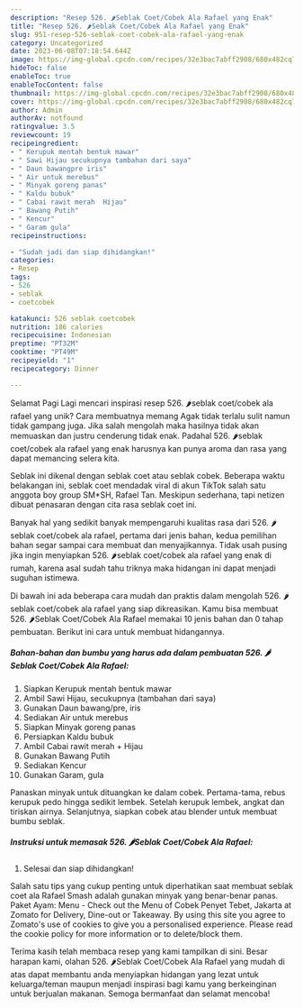 ```yaml
---
description: "Resep 526. 🌶Seblak Coet/Cobek Ala Rafael yang Enak"
title: "Resep 526. 🌶Seblak Coet/Cobek Ala Rafael yang Enak"
slug: 951-resep-526-seblak-coet-cobek-ala-rafael-yang-enak
category: Uncategorized
date: 2023-06-08T07:18:54.644Z
image: https://img-global.cpcdn.com/recipes/32e3bac7abff2908/680x482cq70/526-seblak-coetcobek-ala-rafael-foto-resep-utama.jpg
hideToc: false
enableToc: true
enableTocContent: false
thumbnail: https://img-global.cpcdn.com/recipes/32e3bac7abff2908/680x482cq70/526-seblak-coetcobek-ala-rafael-foto-resep-utama.jpg
cover: https://img-global.cpcdn.com/recipes/32e3bac7abff2908/680x482cq70/526-seblak-coetcobek-ala-rafael-foto-resep-utama.jpg
author: Admin
authorAv: notfound
ratingvalue: 3.5
reviewcount: 19
recipeingredient:
- " Kerupuk mentah bentuk mawar"
- " Sawi Hijau secukupnya tambahan dari saya"
- " Daun bawangpre iris"
- " Air untuk merebus"
- " Minyak goreng panas"
- " Kaldu bubuk"
- " Cabai rawit merah  Hijau"
- " Bawang Putih"
- " Kencur"
- " Garam gula"
recipeinstructions:

- "Sudah jadi dan siap dihidangkan!"
categories:
- Resep
tags:
- 526
- seblak
- coetcobek

katakunci: 526 seblak coetcobek 
nutrition: 186 calories
recipecuisine: Indonesian
preptime: "PT32M"
cooktime: "PT49M"
recipeyield: "1"
recipecategory: Dinner

---
```



Selamat Pagi Lagi mencari inspirasi resep 526. 🌶seblak coet/cobek ala rafael yang unik? Cara membuatnya memang Agak tidak terlalu sulit namun tidak gampang juga. Jika salah mengolah maka hasilnya tidak akan memuaskan dan justru cenderung tidak enak. Padahal 526. 🌶seblak coet/cobek ala rafael yang enak harusnya kan punya aroma dan rasa yang dapat memancing selera kita.


Seblak ini dikenal dengan seblak coet atau seblak cobek. Beberapa waktu belakangan ini, seblak coet mendadak viral di akun TikTok salah satu anggota boy group SM*SH, Rafael Tan. Meskipun sederhana, tapi netizen dibuat penasaran dengan cita rasa seblak coet ini.

Banyak hal yang sedikit banyak mempengaruhi kualitas rasa dari 526. 🌶seblak coet/cobek ala rafael, pertama dari jenis bahan, kedua pemilihan bahan segar sampai cara membuat dan menyajikannya. Tidak usah pusing jika ingin menyiapkan 526. 🌶seblak coet/cobek ala rafael yang enak di rumah, karena asal sudah tahu triknya maka hidangan ini dapat menjadi suguhan istimewa.


Di bawah ini ada beberapa cara mudah dan praktis dalam mengolah 526. 🌶seblak coet/cobek ala rafael yang siap dikreasikan. Kamu bisa membuat 526. 🌶Seblak Coet/Cobek Ala Rafael memakai 10 jenis bahan dan 0 tahap pembuatan. Berikut ini cara untuk membuat hidangannya.

<!--inarticleads1-->

##### Bahan-bahan dan bumbu yang harus ada dalam pembuatan 526. 🌶Seblak Coet/Cobek Ala Rafael:

1. Siapkan  Kerupuk mentah bentuk mawar
1. Ambil  Sawi Hijau, secukupnya (tambahan dari saya)
1. Gunakan  Daun bawang/pre, iris
1. Sediakan  Air untuk merebus
1. Siapkan  Minyak goreng panas
1. Persiapkan  Kaldu bubuk
1. Ambil  Cabai rawit merah + Hijau
1. Gunakan  Bawang Putih
1. Sediakan  Kencur
1. Gunakan  Garam, gula


Panaskan minyak untuk dituangkan ke dalam cobek. Pertama-tama, rebus kerupuk pedo hingga sedikit lembek. Setelah kerupuk lembek, angkat dan tiriskan airnya. Selanjutnya, siapkan cobek atau blender untuk membuat bumbu seblak. 

<!--inarticleads2-->

##### Instruksi untuk memasak 526. 🌶Seblak Coet/Cobek Ala Rafael:


1. Selesai dan siap dihidangkan!

Salah satu tips yang cukup penting untuk diperhatikan saat membuat seblak coet ala Rafael Smash adalah gunakan minyak yang benar-benar panas. Paket Ayam: Menu - Check out the Menu of Cobek Penyet Tebet, Jakarta at Zomato for Delivery, Dine-out or Takeaway. By using this site you agree to Zomato&#39;s use of cookies to give you a personalised experience. Please read the cookie policy for more information or to delete/block them. 

Terima kasih telah membaca resep yang kami tampilkan di sini. Besar harapan kami, olahan 526. 🌶Seblak Coet/Cobek Ala Rafael yang mudah di atas dapat membantu anda menyiapkan hidangan yang lezat untuk keluarga/teman maupun menjadi inspirasi bagi kamu yang berkeinginan untuk berjualan makanan. Semoga bermanfaat dan selamat mencoba!
